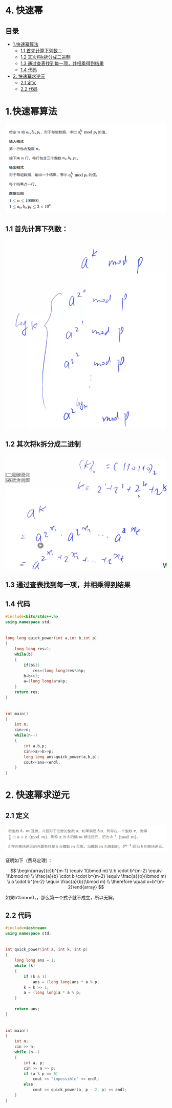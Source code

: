 # 4. 快速幂

## 目录

- [1.快速幂算法](#1快速幂算法)
  - [1.1 首先计算下列数：](#11-首先计算下列数)
  - [1.2 其次将k拆分成二进制](#12-其次将k拆分成二进制)
  - [1.3 通过查表找到每一项，并相乘得到结果](#13-通过查表找到每一项并相乘得到结果)
  - [1.4 代码](#14-代码)
- [2. 快速幂求逆元](#2-快速幂求逆元)
  - [2.1 定义](#21-定义)
  - [2.2 代码](#22-代码)

# 1.快速幂算法

![](image/image_440WLsf4YK.png)

## 1.1 首先计算下列数：

![](image/image_THXkj4S0xP.png)

## 1.2 其次将k拆分成二进制

![](image/image_rgDK7YQTlo.png)

## 1.3 通过查表找到每一项，并相乘得到结果

## 1.4 代码

```c++
#include<bits/stdc++.h>
using namespace std;


long long quick_power(int a,int b,int p)
{
    long long res=1;
    while(b)
    {
        if(b&1)
            res=(long long)res*a%p;
        b=b>>1;
        a=(long long)a*a%p;
    }
    return res;
}


int main()
{
    int n;
    cin>>n;
    while(n--)
    {
        int a,b,p;
        cin>>a>>b>>p;
        long long ans=quick_power(a,b,p);
        cout<<ans<<endl;
    }
}

```

# 2. 快速幂求逆元

## 2.1 定义

![](image/image_m0Eme_w5W8.png)

证明如下（费马定理）：

$$
\begin{array}{c}b^{m-1} \equiv 1(\bmod m) \\ b \cdot b^{m-2} \equiv 1(\bmod m) \\ \frac{a}{b} \cdot b \cdot b^{m-2} \equiv \frac{a}{b}(\bmod m) \\ a \cdot b^{m-2} \equiv \frac{a}{b}(\bmod m) \\ \therefore \quad x=b^{m-2}\end{array}
$$

如果b%m==0，，那么第一个式子就不成立，所以无解。

## 2.2 代码

```c++
#include<iostream>
using namespace std;


int quick_power(int a, int k, int p)
{
    long long ans = 1;
    while (k)
    {
        if (k & 1)
            ans = (long long)ans * a % p;
        k = k >> 1;
        a = (long long)a * a % p;
    }

    return ans;
}


int main()
{
    int n;
    cin >> n;
    while (n--)
    {
        int a, p;
        cin >> a >> p;
        if (a % p == 0)
            cout << "impossible" << endl;
        else
            cout << quick_power(a, p - 2, p) << endl;
    }
}
```
